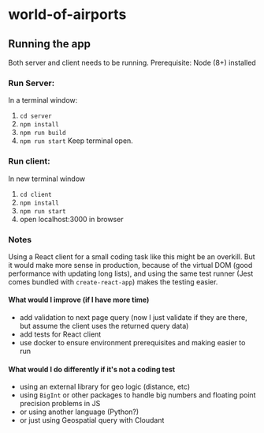 # world-of-airports

## Running the app
Both server and client needs to be running.
Prerequisite: Node (8+) installed

### Run Server:
In a terminal window:
1. `cd server`
2. `npm install`
3. `npm run build`
3. `npm run start`
Keep terminal open.

### Run client:
In new terminal window
1. `cd client`
2. `npm install`
3. `npm run start`
4. open localhost:3000 in browser

### Notes
Using a React client for a small coding task like this might be an overkill.
But it would make more sense in production, because of the virtual DOM (good performance with updating long lists),
and using the same test runner (Jest comes bundled with `create-react-app`) makes the testing easier.

#### What would I improve (if I have more time)
- add validation to next page query (now I just validate if they are there, but assume the client uses the returned query data)
- add tests for React client
- use docker to ensure environment prerequisites and making easier to run

#### What would I do differently if it's not a coding test
- using an external library for geo logic (distance, etc)
- using `BigInt` or other packages to handle big numbers and floating point precision problems in JS
- or using another language (Python?)
- or just using Geospatial query with Cloudant
